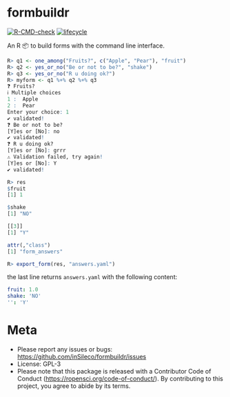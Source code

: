 # formbuildr
[![R-CMD-check](https://github.com/inSileco/formbuildr/workflows/R-CMD-check/badge.svg)](https://github.com/inSileco/formbuildr/actions?query=workflow%3AR-CMD-check)
[![lifecycle](https://img.shields.io/badge/lifecycle-experimental-orange.svg)](https://www.tidyverse.org/lifecycle/#experimental)

An R :package: to build forms with the command line interface.


```R
R> q1 <- one_among("Fruits?", c("Apple", "Pear"), "fruit") 
R> q2 <- yes_or_no("Be or not to be?", "shake")
R> q3 <- yes_or_no("R u doing ok?")
R> myform <- q1 %+% q2 %+% q3
❓ Fruits?
ℹ Multiple choices
1 :  Apple 
2 :  Pear 
Enter your choice: 1 
✔ validated!
❓ Be or not to be?
[Y]es or [No]: no 
✔ validated!
❓ R u doing ok?
[Y]es or [No]: grrr   
⚠ Validation failed, try again!
[Y]es or [No]: Y      
✔ validated!

R> res
$fruit
[1] 1

$shake
[1] "NO"

[[3]]
[1] "Y"

attr(,"class")
[1] "form_answers"

R> export_form(res, "answers.yaml")   
```

the last line returns `answers.yaml` with the following content: 

```yaml
fruit: 1.0
shake: 'NO'
'': 'Y'
```


# Meta 

* Please report any issues or bugs: https://github.com/inSileco/formbuildr/issues
* License: GPL-3
* Please note that this package is released with a Contributor Code of Conduct (https://ropensci.org/code-of-conduct/). By contributing to this project, you agree to abide by its terms.